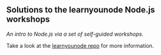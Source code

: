 Solutions to the learnyounode Node.js workshops
-------
*An intro to Node.js via a set of self-guided workshops.*

Take a look at the [learnyounode repo](https://github.com/rvagg/learnyounode) for more information.
